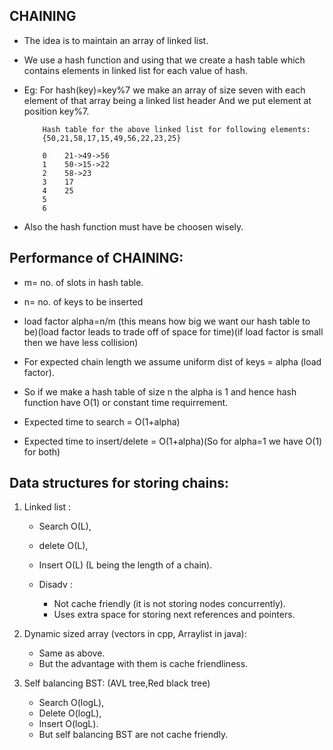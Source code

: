 ## CHAINING

* The idea is to maintain an array of linked list. 

* We use a hash function and using that we create a hash table which contains elements in linked list for each value of hash.

* Eg: For hash(key)=key%7 we make an array of size seven with each element of that array being a linked list header
    And we put element at position key%7.

    ``` 
        Hash table for the above linked list for following elements:
        {50,21,58,17,15,49,56,22,23,25}

        0    21->49->56
        1    50->15->22
        2    58->23
        3    17
        4    25
        5
        6
    ```

* Also the hash function must have be choosen wisely.  

## Performance of CHAINING:

* m= no. of slots in hash table.
* n= no. of keys to be inserted

* load factor alpha=n/m (this means how big we want our hash table to be)(load factor leads to trade off of space for time)(if load factor is small then we have less collision)

* For expected chain length we assume uniform dist of keys = alpha (load factor).

* So if we make a hash table of size n the alpha is 1 and hence hash function have O(1) or constant time requirrement.

* Expected time to search = O(1+alpha)

* Expected time to insert/delete = O(1+alpha)(So for alpha=1 we have O(1) for both)

## Data structures for storing chains:

1) Linked list : 
    * Search O(L),
    * delete O(L),
    * Insert O(L)
    (L being the length of a chain). 

    * Disadv : 
        * Not cache friendly (it is not storing nodes concurrently).
        * Uses extra space for storing next references and pointers.

2) Dynamic sized array (vectors in cpp, Arraylist in java): 
    * Same as above.
    * But the advantage with them is cache friendliness.

3) Self balancing BST: (AVL tree,Red black tree)
    * Search O(logL),
    * Delete O(logL),
    * Insert O(logL).
    * But self balancing BST are not cache friendly.